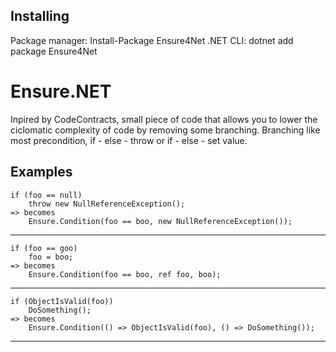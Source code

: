 ## Installing
Package manager: Install-Package Ensure4Net
.NET CLI: dotnet add package Ensure4Net

# Ensure.NET
Inpired by CodeContracts, small piece of code that allows you to lower the ciclomatic complexity of code by removing some branching.
Branching like most precondition, if - else - throw or if - else - set value.

## Examples
```
if (foo == null)
    throw new NullReferenceException();
=> becomes
	Ensure.Condition(foo == boo, new NullReferenceException());
```
--------------------------------------------------------------------------------------------------------------------------------
```
if (foo == goo)
    foo = boo;
=> becomes
    Ensure.Condition(foo == boo, ref foo, boo);
```
--------------------------------------------------------------------------------------------------------------------------------
```
if (ObjectIsValid(foo))
    DoSomething();
=> becomes
    Ensure.Condition(() => ObjectIsValid(foo), () => DoSomething());
```
---------------------------------------------------------------------------------------------------------------------------------
